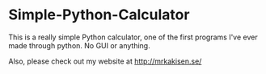 # Simple-Python-Calculator
This is a really simple Python calculator, one of the first programs I've ever made through python. No GUI or anything.

Also, please check out my website at http://mrkakisen.se/
